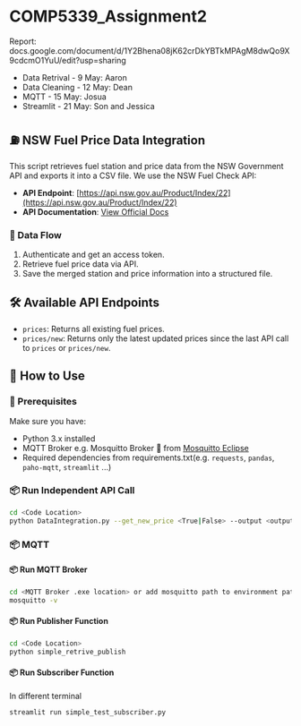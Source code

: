 # COMP5339_Assignment2
Report: docs.google.com/document/d/1Y2Bhena08jK62crDkYBTkMPAgM8dwQo9X9cdcmO1YuU/edit?usp=sharing
* Data Retrival - 9 May: Aaron
* Data Cleaning - 12 May: Dean
* MQTT - 15 May: Josua
* Streamlit - 21 May: Son and Jessica

## ⛽ NSW Fuel Price Data Integration

This script retrieves fuel station and price data from the NSW Government API and exports it into a CSV file. We use the NSW Fuel Check API:

- **API Endpoint**: [https://api.nsw.gov.au/Product/Index/22](https://api.nsw.gov.au/Product/Index/22)
- **API Documentation**: [View Official Docs](https://api.nsw.gov.au/Product/Index/22#v-pills-doc)

### 🔄 Data Flow

1. Authenticate and get an access token.
2. Retrieve fuel price data via API.
3. Save the merged station and price information into a structured file.

## 🛠 Available API Endpoints

- `prices`: Returns all existing fuel prices.
- `prices/new`: Returns only the latest updated prices since the last API call to `prices` or `prices/new`.

## 🚀 How to Use

### 🔧 Prerequisites

Make sure you have:

- Python 3.x installed
- MQTT Broker e.g. Mosquitto Broker 🦟 from [Mosquitto Eclipse](https://mosquitto.org/download/)
- Required dependencies from requirements.txt(e.g. `requests`, `pandas`, `paho-mqtt`, `streamlit` ...)

### 📦 Run Independent API Call 
```bash
cd <Code Location>
python DataIntegration.py --get_new_price <True|False> --output <output_filename.csv>
```

### 📦 MQTT
#### 📦 Run MQTT Broker
```bash
cd <MQTT Broker .exe location> or add mosquitto path to environment path
mosquitto -v
```
#### 📦 Run Publisher Function
```bash
cd <Code Location>
python simple_retrive_publish 
```
#### 📦 Run Subscriber Function
In different terminal
```bash
streamlit run simple_test_subscriber.py
```
